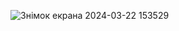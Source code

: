 
![Знімок екрана 2024-03-22 153529](https://github.com/In-inka/phonebook/assets/119360847/08ed8464-ab4a-4e3d-8cce-f07db4322551)
